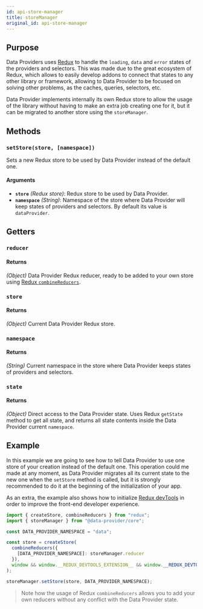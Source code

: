 ```yaml
---
id: api-store-manager
title: storeManager
original_id: api-store-manager
---
```


## Purpose

Data Providers uses [Redux][redux] to handle the `loading`, `data` and `error` states of the providers and selectors. This was made due to the great ecosystem of Redux, which allows to easily develop addons to connect that states to any other library or framework, allowing to Data Provider to be focused on solving other problems, as the caches, queries, selectors, etc.

Data Provider implements internally its own Redux store to allow the usage of the library without having to make an extra job creating one for it, but it can be migrated to another store using the `storeManager`.

## Methods

### `setStore(store, [namespace])`

Sets a new Redux store to be used by Data Provider instead of the default one.

#### Arguments

* __`store`__ _(Redux store)_: Redux store to be used by Data Provider.
* __`namespace`__ _(String)_: Namespace of the store where Data Provider will keep states of providers and selectors. By default its value is `dataProvider`.

## Getters

### `reducer`

#### Returns

_(Object)_ Data Provider Redux reducer, ready to be added to your own store using [Redux `combineReducers`][redux-combine-reducers].

### `store`

#### Returns

_(Object)_ Current Data Provider Redux store.

### `namespace`

#### Returns

_(String)_ Current namespace in the store where Data Provider keeps states of providers and selectors.

### `state`

#### Returns

_(Object)_ Direct access to the Data Provider state. Uses Redux `getState` method to get all state, and returns all state contents inside the Data Provider current `namespace`.

## Example

In this example we are going to see how to tell Data Provider to use one store of your creation instead of the default one. This operation could me made at any moment, as Data Provider migrates all its current state to the new one when the `setStore` method is called, but it is strongly recommended to do it at the beginning of the initialization of your app.

As an extra, the example also shows how to initialize [Redux devTools][redux-devtools] in order to improve the front-end developer experience.

```javascript
import { createStore, combineReducers } from "redux";
import { storeManager } from "@data-provider/core";

const DATA_PROVIDER_NAMESPACE = "data";

const store = createStore(
  combineReducers({
    [DATA_PROVIDER_NAMESPACE]: storeManager.reducer
  }),
  window && window.__REDUX_DEVTOOLS_EXTENSION__ && window.__REDUX_DEVTOOLS_EXTENSION__()
);

storeManager.setStore(store, DATA_PROVIDER_NAMESPACE);
```

> Note how the usage of Redux `combineReducers` allows you to add your own reducers without any conflict with the Data Provider state.

[redux]: https://redux.js.org/
[redux-combine-reducers]: https://redux.js.org/api/combinereducers
[redux-devtools]: https://github.com/reduxjs/redux-devtools
